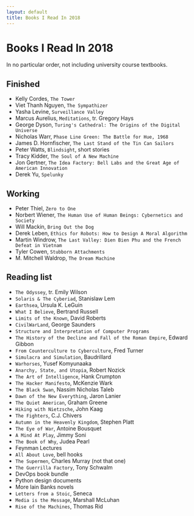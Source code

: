 ```yaml
---
layout: default
title: Books I Read In 2018
---
```

# Books I Read In 2018

In no particular order, not including university course textbooks.

## Finished
- Kelly Cordes, `The Tower`
- Viet Thanh Nguyen, `The Sympathizer`
- Yasha Levine, `Surveillance Valley`
- Marcus Aurelius, `Meditations`, tr. Gregory Hays
- George Dyson, `Turing's Cathedral: The Origins of the Digital Universe`
- Nicholas Warr, `Phase Line Green: The Battle for Hue, 1968`
- James D. Hornfischer, `The Last Stand of the Tin Can Sailors`
- Peter Watts, `Blindsight`, short stories
- Tracy Kidder, `The Soul of A New Machine`
- Jon Gertner, `The Idea Factory: Bell Labs and the Great Age of American Innovation`
- Derek Yu, `Spelunky`

## Working
- Peter Thiel, `Zero to One`
- Norbert Wiener, `The Human Use of Human Beings: Cybernetics and Society`
- Will Mackin, `Bring Out the Dog`
- Derek Leben, `Ethics for Robots: How to Design A Moral Algorithm`
- Martin Windrow, `The Last Valley: Dien Bien Phu and the French Defeat in Vietnam`
- Tyler Cowen, `Stubborn Attachments`
- M. Mitchell Waldrop, `The Dream Machine`

## Reading list
- `The Odyssey`, tr. Emily Wilson
- `Solaris & The Cyberiad`, Stanislaw Lem
- `Earthsea`, Ursula K. LeGuin
- `What I Believe`, Bertrand Russell
- `Limits of the Known`, David Roberts
- `CivilWarLand`, George Saunders
- `Structure and Interpretation of Computer Programs`
- `The History of the Decline and Fall of the Roman Empire`, Edward Gibbon
- `From Counterculture to Cyberculture`, Fred Turner
- `Simulacra and Simulation`, Baudrillard
- `Warhorses`, Yusef Komyunaaka
- `Anarchy, State, and Utopia`, Robert Nozick
- `The Art of Intelligence`, Hank Crumpton
- `The Hacker Manifesto`, McKenzie Wark
- `The Black Swan`, Nassim Nicholas Taleb
- `Dawn of the New Everything`, Jaron Lanier
- `The Quiet American`, Graham Greene
- `Hiking with Nietzsche`, John Kaag
- `The Fighters`, C.J. Chivers
- `Autumn in the Heavenly Kingdom`, Stephen Platt
- `The Eye of War`, Antoine Bousquet
- `A Mind At Play`, Jimmy Soni
- `The Book of Why`, Judea Pearl
- Feynman Lectures
- `All About Love`, bell hooks
- `The Supermen`, Charles Murray (not that one)
- `The Guerrilla Factory`, Tony Schwalm
- DevOps book bundle
- Python design documents
- More Iain Banks novels
- `Letters from a Stoic`, Seneca
- `Media is the Message`, Marshall McLuhan
- `Rise of the Machines`, Thomas Rid
